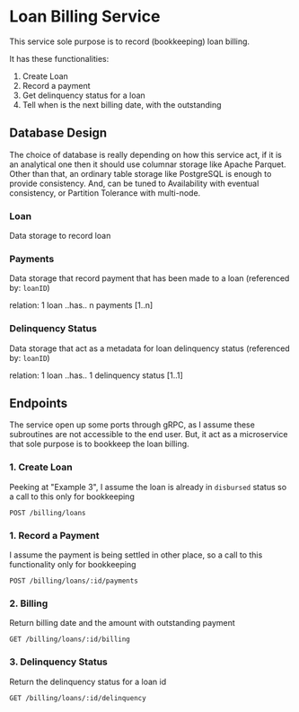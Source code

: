 # Loan Billing Service
This service sole purpose is to record (bookkeeping) loan billing.

It has these functionalities:
1. Create Loan
1. Record a payment
1. Get delinquency status for a loan
1. Tell when is the next billing date, with the outstanding

## Database Design
The choice of database is really depending on how this service act, if it is an analytical one then it should use
columnar storage like Apache Parquet. Other than that, an ordinary table storage like PostgreSQL 
is enough to provide consistency. And, can be tuned to Availability with eventual consistency, or Partition Tolerance
with multi-node.

### Loan
Data storage to record loan

### Payments
Data storage that record payment that has been made to a loan (referenced by: `loanID`)

relation: 1 loan ..has.. n payments [1..n]

### Delinquency Status
Data storage that act as a metadata for loan delinquency status (referenced by: `loanID`)

relation: 1 loan ..has.. 1 delinquency status [1..1]

## Endpoints
The service open up some ports through gRPC, as I assume these subroutines are not accessible to the end user. But, it
act as a microservice that sole purpose is to bookkeep the loan billing.

### 1. Create Loan
Peeking at "Example 3", I assume the loan is already in `disbursed` status so a call to this only for bookkeeping

```
POST /billing/loans
```

### 1. Record a Payment
I assume the payment is being settled in other place, so a call to this functionality only for bookkeeping

```
POST /billing/loans/:id/payments
```

### 2. Billing
Return billing date and the amount with outstanding payment

```
GET /billing/loans/:id/billing
```

### 3. Delinquency Status
Return the delinquency status for a loan id

```
GET /billing/loans/:id/delinquency
```
